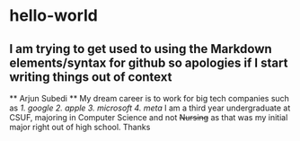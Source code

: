 # hello-world
## I am trying to get used to using the Markdown elements/syntax for github so apologies if I start writing things out of context
** Arjun Subedi **
My dream career is to work for big tech companies such as 
*1. google
2. apple
3. microsoft
4.  meta*
I am a third year undergraduate at CSUF, majoring in Computer Science and not ~~Nursing~~ as that was my initial major right out of high school.
Thanks
